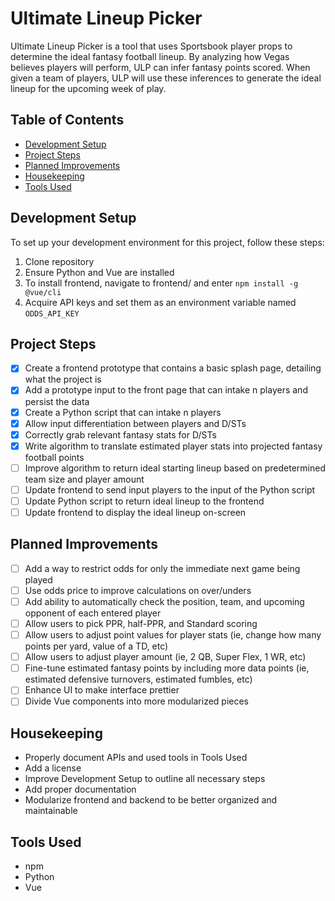 # Ultimate Lineup Picker

Ultimate Lineup Picker is a tool that uses Sportsbook player props to determine the ideal fantasy football lineup. By analyzing how Vegas believes players will perform, ULP can infer fantasy points scored. When given a team of players, ULP will use these inferences to generate the ideal lineup for the upcoming week of play.

## Table of Contents

- [Development Setup](#development-setup)
- [Project Steps](#project-steps)
- [Planned Improvements](#planned-improvements)
- [Housekeeping](#housekeeping)
- [Tools Used](#tools-used)

## Development Setup

To set up your development environment for this project, follow these steps:

1. Clone repository
2. Ensure Python and Vue are installed
3. To install frontend, navigate to frontend/ and enter `npm install -g @vue/cli`
4. Acquire API keys and set them as an environment variable named `ODDS_API_KEY`

## Project Steps

- [X] Create a frontend prototype that contains a basic splash page, detailing what the project is
- [X] Add a prototype input to the front page that can intake n players and persist the data
- [X] Create a Python script that can intake n players
- [X] Allow input differentiation between players and D/STs
- [X] Correctly grab relevant fantasy stats for D/STs
- [X] Write algorithm to translate estimated player stats into projected fantasy football points
- [ ] Improve algorithm to return ideal starting lineup based on predetermined team size and player amount
- [ ] Update frontend to send input players to the input of the Python script
- [ ] Update Python script to return ideal lineup to the frontend
- [ ] Update frontend to display the ideal lineup on-screen

## Planned Improvements

- [ ] Add a way to restrict odds for only the immediate next game being played
- [ ] Use odds price to improve calculations on over/unders
- [ ] Add ability to automatically check the position, team, and upcoming opponent of each entered player
- [ ] Allow users to pick PPR, half-PPR, and Standard scoring
- [ ] Allow users to adjust point values for player stats (ie, change how many points per yard, value of a TD, etc)
- [ ] Allow users to adjust player amount (ie, 2 QB, Super Flex, 1 WR, etc)
- [ ] Fine-tune estimated fantasy points by including more data points (ie, estimated defensive turnovers, estimated fumbles, etc)
- [ ] Enhance UI to make interface prettier
- [ ] Divide Vue components into more modularized pieces

## Housekeeping

- Properly document APIs and used tools in Tools Used
- Add a license
- Improve Development Setup to outline all necessary steps
- Add proper documentation
- Modularize frontend and backend to be better organized and maintainable

## Tools Used

- npm
- Python
- Vue
